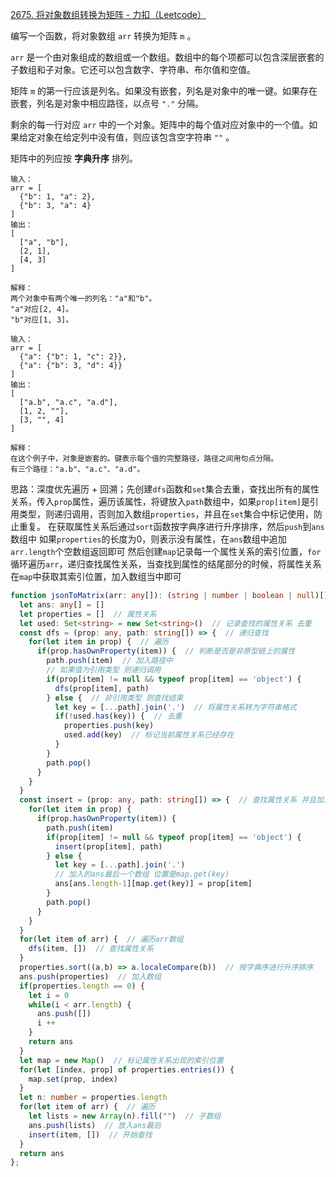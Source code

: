 [2675. 将对象数组转换为矩阵 - 力扣（Leetcode）](https://leetcode.cn/problems/array-of-objects-to-matrix/description/)

编写一个函数，将对象数组 `arr` 转换为矩阵 `m` 。

`arr` 是一个由对象组成的数组或一个数组。数组中的每个项都可以包含深层嵌套的子数组和子对象。它还可以包含数字、字符串、布尔值和空值。

矩阵 `m` 的第一行应该是列名。如果没有嵌套，列名是对象中的唯一键。如果存在嵌套，列名是对象中相应路径，以点号 `"."` 分隔。

剩余的每一行对应 `arr` 中的一个对象。矩阵中的每个值对应对象中的一个值。如果给定对象在给定列中没有值，则应该包含空字符串 `""` 。

矩阵中的列应按 **字典升序** 排列。

```
输入：
arr = [
  {"b": 1, "a": 2},
  {"b": 3, "a": 4}
]
输出：
[
  ["a", "b"],
  [2, 1],
  [4, 3]
]

解释：
两个对象中有两个唯一的列名："a"和"b"。 
"a"对应[2, 4]。 
"b"对应[1, 3]。

输入：
arr = [
  {"a": {"b": 1, "c": 2}},
  {"a": {"b": 3, "d": 4}}
]
输出：
[
  ["a.b", "a.c", "a.d"],
  [1, 2, ""],
  [3, "", 4]
]

解释：
在这个例子中，对象是嵌套的。键表示每个值的完整路径，路径之间用句点分隔。 
有三个路径："a.b"、"a.c"、"a.d"。
```

思路：深度优先遍历 + 回溯；先创建`dfs`函数和`set`集合去重，查找出所有的属性关系，传入`prop`属性，遍历该属性，将键放入`path`数组中，如果`prop[item]`是引用类型，则递归调用，否则加入数组`properties`，并且在`set`集合中标记使用，防止重复。
在获取属性关系后通过`sort`函数按字典序进行升序排序，然后`push`到`ans`数组中
如果`properties`的长度为0，则表示没有属性，在`ans`数组中追加`arr.length`个空数组返回即可
然后创建`map`记录每一个属性关系的索引位置，`for`循环遍历`arr`，递归查找属性关系，当查找到属性的结尾部分的时候，将属性关系在`map`中获取其索引位置，加入数组当中即可

```typescript
function jsonToMatrix(arr: any[]): (string | number | boolean | null)[] {
  let ans: any[] = []
  let properties = []  // 属性关系
  let used: Set<string> = new Set<string>()  // 记录查找的属性关系 去重
  const dfs = (prop: any, path: string[]) => {  // 递归查找
    for(let item in prop) {  // 遍历
      if(prop.hasOwnProperty(item)) {  // 判断是否是非原型链上的属性
        path.push(item)  // 加入路径中
        // 如果值为引用类型 则递归调用
        if(prop[item] != null && typeof prop[item] == 'object') {
          dfs(prop[item], path)
        } else {  // 非引用类型 则查找结束
          let key = [...path].join('.')  // 将属性关系转为字符串格式
          if(!used.has(key)) {  // 去重
            properties.push(key)
            used.add(key)  // 标记当前属性关系已经存在
          }
        }
        path.pop()
      }
    }
  }
  const insert = (prop: any, path: string[]) => {  // 查找属性关系 并且加入到数组的对应位置
    for(let item in prop) {
      if(prop.hasOwnProperty(item)) {
        path.push(item)
        if(prop[item] != null && typeof prop[item] == 'object') {
          insert(prop[item], path)
        } else {
          let key = [...path].join('.')
          // 加入的ans最后一个数组 位置是map.get(key)
          ans[ans.length-1][map.get(key)] = prop[item]
        }
        path.pop()  
      }
    }
  }
  for(let item of arr) {  // 遍历arr数组
    dfs(item, [])  // 查找属性关系
  }
  properties.sort((a,b) => a.localeCompare(b))  // 按字典序进行升序排序
  ans.push(properties)  // 加入数组
  if(properties.length == 0) {
    let i = 0
    while(i < arr.length) {
      ans.push([])
      i ++
    }
    return ans
  }
  let map = new Map()  // 标记属性关系出现的索引位置
  for(let [index, prop] of properties.entries()) {
    map.set(prop, index)
  }
  let n: number = properties.length
  for(let item of arr) {  // 遍历
    let lists = new Array(n).fill("")  // 子数组
    ans.push(lists)  // 放入ans最后
    insert(item, [])  // 开始查找
  }
  return ans
};
```

